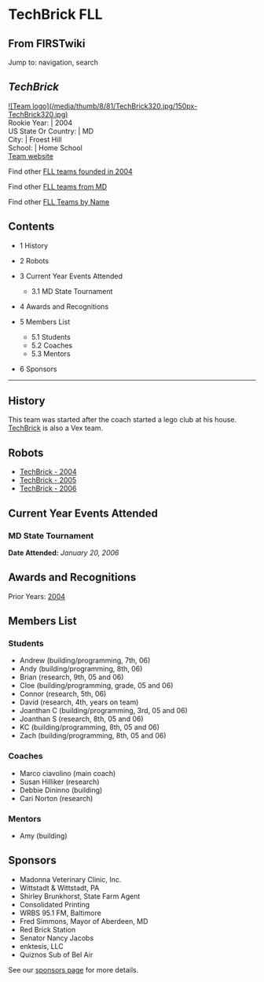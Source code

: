 # TechBrick FLL

## From FIRSTwiki

Jump to: navigation, search

## _TechBrick_

[![Team logo](/media/thumb/8/81/TechBrick320.jpg/150px-
TechBrick320.jpg)](Image:TechBrick320.jpg "Team logo")<br>
Rookie Year: | 2004<br>
US State Or Country: | MD<br>
City: | Froest Hill<br>
School: | Home School<br>
[Team website](http://www.TechBrick.com "http://www.TechBrick.com")

Find other [FLL teams founded in 2004](Category:FLL_teams_founded_in_2004 "Category:FLL teams
founded in 2004")

Find other [FLL teams from MD](/index.php?title=Category:FLL_teams_from_MD&action=edit "Category:FLL
teams from MD")

Find other [FLL Teams by Name](Category:FLL_teams "Category:FLL
teams")

## Contents

- 1 History
- 2 Robots
- 3 Current Year Events Attended

  - 3.1 MD State Tournament

- 4 Awards and Recognitions
- 5 Members List

  - 5.1 Students
  - 5.2 Coaches
  - 5.3 Mentors

- 6 Sponsors

--------------------------------------------------------------------------------

## History

This team was started after the coach started a lego club at his house. [TechBrick](TechBrick "TechBrick") is also a Vex team.

## Robots

- [TechBrick - 2004](TechBrick_-_2004 "TechBrick - 2004")
- [TechBrick - 2005](/index.php?title=TechBrick_-_2005&action=edit "TechBrick - 2005")
- [TechBrick - 2006](/index.php?title=TechBrick_-_2006&action=edit "TechBrick - 2006")

## Current Year Events Attended

### MD State Tournament

**Date Attended:** _January 20, 2006_

## Awards and Recognitions

Prior Years: [2004](FIRSTwiki:FLL_yearly_team_page_format "FIRSTwiki:FLL yearly team page format")

## Members List

### Students

- Andrew (building/programming, 7th, 06)
- Andy (building/programming, 8th, 06)
- Brian (research, 9th, 05 and 06)
- Cloe (building/programming, grade, 05 and 06)
- Connor (research, 5th, 06)
- David (research, 4th, years on team)
- Joanthan C (building/programming, 3rd, 05 and 06)
- Joanthan S (research, 8th, 05 and 06)
- KC (building/programming, 8th, 05 and 06)
- Zach (building/programming, 8th, 05 and 06)

### Coaches

- Marco ciavolino (main coach)
- Susan Hilliker (research)
- Debbie Dininno (building)
- Cari Norton (research)

### Mentors

- Amy (building)

## Sponsors

- Madonna Veterinary Clinic, Inc.
- Wittstadt & Wittstadt, PA
- Shirley Brunkhorst, State Farm Agent
- Consolidated Printing
- WRBS 95.1 FM, Baltimore
- Fred Simmons, Mayor of Aberdeen, MD
- Red Brick Station
- Senator Nancy Jacobs
- enktesis, LLC
- Quiznos Sub of Bel Air

See our [sponsors page](http://techbrick.com/Lego/Lego2006/Support/index.html "http://techbrick.com/Lego/Lego2006/Support/index.html") for more details.
